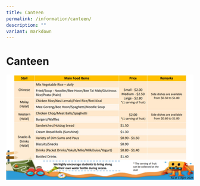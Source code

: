 ```yaml
---
title: Canteen
permalink: /information/canteen/
description: ""
variant: markdown
---
```

# **Canteen**



![](/images/2024_Canteen_Food_Pricing.jpg)